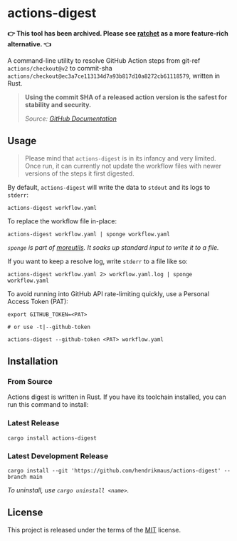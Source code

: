 # actions-digest

**:point_right: This tool has been archived. Please see [ratchet](https://github.com/sethvargo/ratchet) as a more feature-rich alternative. 👈**

A command-line utility to resolve GitHub Action steps from git-ref `actions/checkout@v2` to commit-sha `actions/checkout@ec3a7ce113134d7a93b817d10a8272cb61118579`, written in Rust.

> **Using the commit SHA of a released action version is the safest for stability and security.**
>
> _Source: [GitHub Documentation]_

[GitHub Documentation]: https://docs.github.com/en/actions/learn-github-actions/workflow-syntax-for-github-actions#jobsjob_idstepsuses

## Usage

> Please mind that `actions-digest` is in its infancy and very limited. Once run, it can currently not update the workflow files with newer versions of the steps it first digested.

By default, `actions-digest` will write the data to `stdout` and its logs to `stderr`:

```shell
actions-digest workflow.yaml
```

To replace the workflow file in-place:

```shell
actions-digest workflow.yaml | sponge workflow.yaml
```

_`sponge` is part of [moreutils](https://joeyh.name/code/moreutils/). It soaks up standard input to write it to a file._

If you want to keep a resolve log, write `stderr` to a file like so:

```shell
actions-digest workflow.yaml 2> workflow.yaml.log | sponge workflow.yaml
```

To avoid running into GitHub API rate-limiting quickly, use a Personal Access Token (PAT):

```shell
export GITHUB_TOKEN=<PAT>

# or use -t|--github-token

actions-digest --github-token <PAT> workflow.yaml
```

## Installation

### From Source

Actions digest is written in Rust. If you have its toolchain installed, you can run this command to install:

### Latest Release

```shell
cargo install actions-digest
```

### Latest Development Release

```shell
cargo install --git 'https://github.com/hendrikmaus/actions-digest' --branch main
```

_To uninstall, use `cargo uninstall <name>`._

## License

This project is released under the terms of the [MIT](https://opensource.org/licenses/MIT) license.
